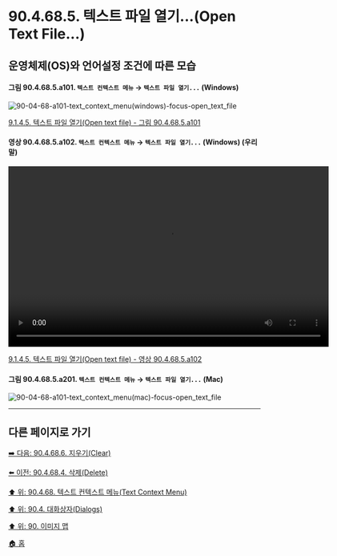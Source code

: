 # 90.4.68.5. 텍스트 파일 열기...(Open Text File...)
## 운영체제(OS)와 언어설정 조건에 따른 모습

<a id="90-04-68-05-a101"></a>

#### 그림 90.4.68.5.a101. `텍스트 컨텍스트 메뉴` → `텍스트 파일 열기...` (Windows)
![90-04-68-a101-text_context_menu(windows)-focus-open_text_file](https://github.com/wonder13662/gimp/assets/15767104/7813b3f7-1e32-401b-90ed-24cc88406096)

[9.1.4.5. 텍스트 파일 열기(Open text file) - 그림 90.4.68.5.a101](./09-01-04-05-open_text_file.md#90-04-68-05-a101)

<a id="90-04-68-05-a102"></a>

#### 영상 90.4.68.5.a102. `텍스트 컨텍스트 메뉴` → `텍스트 파일 열기...` (Windows) (우리말)
<video controls="controls" width="640" height="360" src="https://github.com/wonder13662/gimp/assets/15767104/7d455590-ff7c-4556-bc3d-3f7f8352b4b8"></video>

[9.1.4.5. 텍스트 파일 열기(Open text file) - 영상 90.4.68.5.a102](./09-01-04-05-open_text_file.md#90-04-68-05-a102)

<a id="90-04-68-05-a201"></a>

#### 그림 90.4.68.5.a201. `텍스트 컨텍스트 메뉴` → `텍스트 파일 열기...` (Mac)
![90-04-68-a101-text_context_menu(mac)-focus-open_text_file](https://github.com/wonder13662/gimp/assets/15767104/e16ccc22-a009-499d-97fb-b2062a4693c7)

***

## 다른 페이지로 가기

[➡️ 다음: 90.4.68.6. 지우기(Clear)](./90-04-0068-006-clear.md)

[⬅️ 이전: 90.4.68.4. 삭제(Delete)](./90-04-0068-004-delete.md)

[⬆️ 위: 90.4.68. 텍스트 컨텍스트 메뉴(Text Context Menu)](./90-04-0068-000-text_context_menu.md)

[⬆️ 위: 90.4. 대화상자(Dialogs)](./90-04-0000-dialogs.md)

[⬆️ 위: 90. 이미지 맵](./90-00-image-map.md)

[🏠 홈](./00-home.md)
